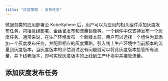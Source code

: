 ```yaml
---
title: "灰度策略 - 发布任务"
---
```


微服务类的应用部署至 KubeSphere 后，用户可以为应用的相关组件添加灰度发布任务，包括蓝绿部署、金丝雀发布和流量镜像等，一个组件中仅支持发布一个灰度任务。通常来说，在生产环境发布一个新版本前，用户可以选择一个组件为其添加一个灰度发布任务，并配置相应的灰度策略，引入线上生产环境中当前版本的流量到灰度版本。当灰度版本的评估测试没有问题就可以将此灰度版本接管所有流量，并下线老版本，即可实现灰度版本的上线到生产环境中并接管流量。

## 添加灰度发布任务

